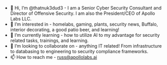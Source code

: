 - 👋 Hi, I’m @thatnuk3dud3 - I am a Senior Cyber Security Consultant and Director of Offensive Security. I am also the President/CEO of Apollo Labs LLC.
- 👀 I’m interested in - homelabs, gaming, plants, security news, Buffalo, interior decorating, a good patio beer, and learning!
- 🌱 I’m currently learning - how to utilize AI to my advantage for security related tasks, trainings, and learning.
- 💞️ I’m looking to collaborate on - anything IT related! From infrastructure to databasing to engineering to security compliance frameworks.
- 📫 How to reach me - russ@apollolabs.ai

